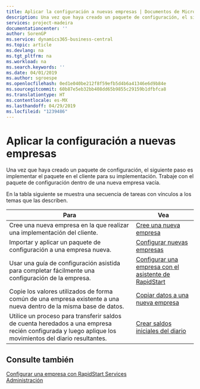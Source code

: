 ```yaml
---
title: Aplicar la configuración a nuevas empresas | Documentos de Microsoft
description: Una vez que haya creado un paquete de configuración, el siguiente paso es implementar el paquete en el cliente para su implementación. Use la configuración con una nueva empresa vacía.
services: project-madeira
documentationcenter: ''
author: SorenGP
ms.service: dynamics365-business-central
ms.topic: article
ms.devlang: na
ms.tgt_pltfrm: na
ms.workload: na
ms.search.keywords: ''
ms.date: 04/01/2019
ms.author: sgroespe
ms.openlocfilehash: 0ed1e040be212f8f59efb5d4b6a41346e6d9b84e
ms.sourcegitcommit: 60b87e5eb32bb408dd65b9855c29159b1dfbfca8
ms.translationtype: HT
ms.contentlocale: es-MX
ms.lasthandoff: 04/29/2019
ms.locfileid: "1239486"
---
```

# <a name="apply-configurations-to-new-companies"></a>Aplicar la configuración a nuevas empresas
Una vez que haya creado un paquete de configuración, el siguiente paso es implementar el paquete en el cliente para su implementación. Trabaje con el paquete de configuración dentro de una nueva empresa vacía.  

 En la tabla siguiente se muestra una secuencia de tareas con vínculos a los temas que las describen.

|**Para**|**Vea**|  
|------------|-------------|  
|Cree una nueva empresa en la que realizar una implementación del cliente.|[Cree una nueva empresa](admin-how-to-create-a-new-company.md)|  
|Importar y aplicar un paquete de configuración a una empresa nueva.|[Configurar nuevas empresas](admin-how-to-configure-new-companies.md)|  
|Usar una guía de configuración asistida para completar fácilmente una configuración de la empresa.|[Configurar una empresa con el asistente de RapidStart](admin-how-to-configure-a-company-with-the-rapidstart-wizard.md)|
|Copie los valores utilizados de forma común de una empresa existente a una nueva dentro de la misma base de datos.|[Copiar datos a una nueva empresa](admin-how-to-copy-data-to-new-companies.md)|  
|Utilice un proceso para transferir saldos de cuenta heredados a una empresa recién configurada y luego aplique los movimientos del diario resultantes.|[Crear saldos iniciales del diario](admin-how-to-create-journal-opening-balances.md)|  

## <a name="see-also"></a>Consulte también  
[Configurar una empresa con RapidStart Services](admin-set-up-a-company-with-rapidstart.md)  
[Administración](admin-setup-and-administration.md)

